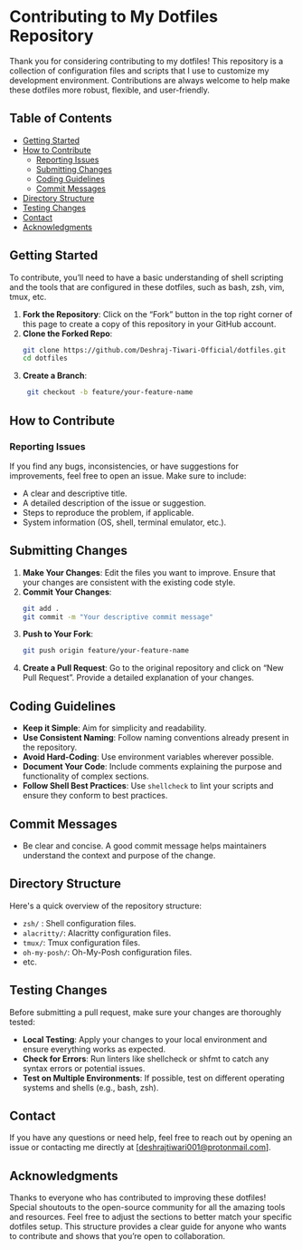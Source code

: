 # Contributing to My Dotfiles Repository

Thank you for considering contributing to my dotfiles! This repository is a collection of configuration files and scripts that I use to customize my development environment. Contributions are always welcome to help make these dotfiles more robust, flexible, and user-friendly.

## Table of Contents

- [Getting Started](#getting-started)
- [How to Contribute](#how-to-contribute)
  - [Reporting Issues](#reporting-issues)
  - [Submitting Changes](#submitting-changes)
  - [Coding Guidelines](#coding-guidelines)
  - [Commit Messages](#commit-messages)
- [Directory Structure](#directory-structure)
- [Testing Changes](#testing-changes)
- [Contact](#contact)
- [Acknowledgments](#acknowledgments)

## Getting Started

To contribute, you’ll need to have a basic understanding of shell scripting and the tools that are configured in these dotfiles, such as bash, zsh, vim, tmux, etc.

1. **Fork the Repository**: Click on the “Fork” button in the top right corner of this page to create a copy of this repository in your GitHub account.
2. **Clone the Forked Repo**:
   ```bash
   git clone https://github.com/Deshraj-Tiwari-Official/dotfiles.git
   cd dotfiles
   ```
3. **Create a Branch**:
   ```bash
    git checkout -b feature/your-feature-name
   ```

## How to Contribute
### Reporting Issues

If you find any bugs, inconsistencies, or have suggestions for improvements, feel free to open an issue. Make sure to include:

- A clear and descriptive title.
- A detailed description of the issue or suggestion.
- Steps to reproduce the problem, if applicable.
- System information (OS, shell, terminal emulator, etc.).

## Submitting Changes

1. **Make Your Changes**: Edit the files you want to improve. Ensure that your changes are consistent with the existing code style.
2. **Commit Your Changes**:
   ```bash
   git add .
   git commit -m "Your descriptive commit message"
   ```
3. **Push to Your Fork**:
   ```bash
   git push origin feature/your-feature-name
   ```
4. **Create a Pull Request**: Go to the original repository and click on “New Pull Request”. Provide a detailed explanation of your changes.

## Coding Guidelines

- **Keep it Simple**: Aim for simplicity and readability.
- **Use Consistent Naming**: Follow naming conventions already present in the repository.
- **Avoid Hard-Coding**: Use environment variables wherever possible.
- **Document Your Code**: Include comments explaining the purpose and functionality of complex sections.
- **Follow Shell Best Practices**: Use `shellcheck` to lint your scripts and ensure they conform to best practices.

## Commit Messages

- Be clear and concise. A good commit message helps maintainers understand the context and purpose of the change.

## Directory Structure

Here's a quick overview of the repository structure:

- `zsh/` : Shell configuration files.
- `alacritty/`: Alacritty configuration files.
- `tmux/`: Tmux configuration files.
- `oh-my-posh/`: Oh-My-Posh configuration files.
- etc.

## Testing Changes

Before submitting a pull request, make sure your changes are thoroughly tested:

- **Local Testing**: Apply your changes to your local environment and ensure everything works as expected.
- **Check for Errors**: Run linters like shellcheck or shfmt to catch any syntax errors or potential issues.
- **Test on Multiple Environments**: If possible, test on different operating systems and shells (e.g., bash, zsh).

## Contact

If you have any questions or need help, feel free to reach out by opening an issue or contacting me directly at [deshrajtiwari001@protonmail.com].

## Acknowledgments

Thanks to everyone who has contributed to improving these dotfiles! Special shoutouts to the open-source community for all the amazing tools and resources.
Feel free to adjust the sections to better match your specific dotfiles setup. This structure provides a clear guide for anyone who wants to contribute and shows that you’re open to collaboration.
